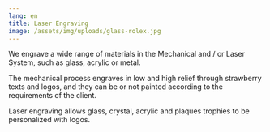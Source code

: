 ```yaml
---
lang: en
title: Laser Engraving
image: /assets/img/uploads/glass-rolex.jpg
---
```

We engrave a wide range of materials in the Mechanical and / or Laser System, such as glass, acrylic or metal.

The mechanical process engraves in low and high relief through strawberry texts and logos, and they can be or not painted according to the requirements of the client.

Laser engraving allows glass, crystal, acrylic and plaques trophies to be personalized with logos.
